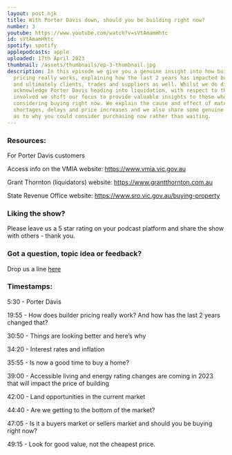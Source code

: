 ```yaml
---
layout: post.njk
title: With Porter Davis down, should you be building right now?
number: 3
youtube: https://www.youtube.com/watch?v=sVtAmamHhtc
id: sVtAmamHhtc
spotify: spotify
applepodcasts: apple
uploaded: 17th April 2023
thumbnail: /assets/thumbnails/ep-3-thumbnail.jpg
description: In this episode we give you a genuine insight into how builders’
  pricing really works, explaining how the last 2 years has impacted builders…
  and ultimately clients, trades and suppliers as well. Whilst we do discuss and
  acknowledge Porter Davis heading into liquidation, with respect to those
  involved we shift our focus to provide valuable insights to those who are
  considering buying right now. We explain the cause and effect of material
  shortages, delays and price increases and we also share some genuine reasons
  as to why you could consider purchasing now rather than waiting.
---
```

### Resources:

For Porter Davis customers

Access info on the VMIA website: https://www.vmia.vic.gov.au 

Grant Thornton (liquidators) website: https://www.grantthornton.com.au

State Revenue Office website: https://www.sro.vic.gov.au/buying-property 

### Liking the show?
Please leave us a 5 star rating on your podcast platform and share the show with others - thank you.

### Got a question, topic idea or feedback?
Drop us a line <a href="/contact" id="contact-us" target="_blank">here</a>

### Timestamps:

5:30 - Porter Davis 

19:55 - How does builder pricing really work? And how has the last 2 years changed that? 

30:50 - Things are looking better and here’s why

34:20 - Interest rates and inflation 

35:55 - Is now a good time to buy a home?

39:00 - Accessible living and energy rating changes are coming in 2023 that will impact the price of building

42:00 - Land opportunities in the current market

44:40 - Are we getting to the bottom of the market?

47:05 - Is it a buyers market or sellers market and should you be buying right now?

49:15 - Look for good value, not the cheapest price.